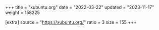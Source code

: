 +++
title = "xubuntu.org"
date = "2022-03-22"
updated = "2023-11-17"
weight = 158225

[extra]
source = "https://xubuntu.org/"
ratio = 3
size = 155
+++
